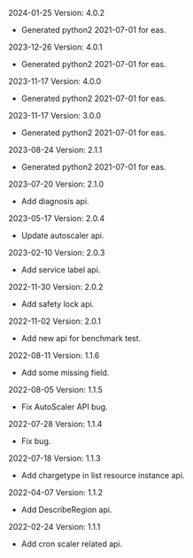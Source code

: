 2024-01-25 Version: 4.0.2
- Generated python2 2021-07-01 for eas.

2023-12-26 Version: 4.0.1
- Generated python2 2021-07-01 for eas.

2023-11-17 Version: 4.0.0
- Generated python2 2021-07-01 for eas.

2023-11-17 Version: 3.0.0
- Generated python2 2021-07-01 for eas.

2023-08-24 Version: 2.1.1
- Generated python2 2021-07-01 for eas.

2023-07-20 Version: 2.1.0
- Add diagnosis api.

2023-05-17 Version: 2.0.4
- Update autoscaler api.

2023-02-10 Version: 2.0.3
- Add service label api.

2022-11-30 Version: 2.0.2
- Add safety lock api.

2022-11-02 Version: 2.0.1
- Add new api for benchmark test.

2022-08-11 Version: 1.1.6
- Add some missing field.

2022-08-05 Version: 1.1.5
- Fix AutoScaler API bug.

2022-07-28 Version: 1.1.4
- Fix bug.

2022-07-18 Version: 1.1.3
- Add chargetype in list resource instance api.

2022-04-07 Version: 1.1.2
- Add DescribeRegion api.

2022-02-24 Version: 1.1.1
- Add cron scaler related api.

